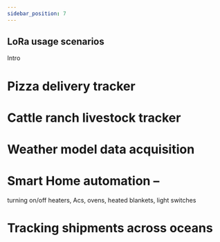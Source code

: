 ```yaml
---
sidebar_position: 7
---
```


## LoRa usage scenarios

Intro

# Pizza delivery tracker

# Cattle ranch livestock tracker

# Weather model data acquisition

# Smart Home automation – 

turning on/off heaters, Acs, ovens, heated blankets, light switches

# Tracking shipments across oceans

